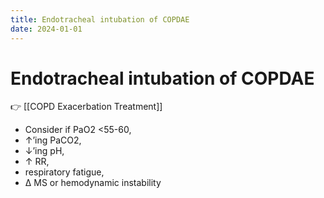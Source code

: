 ```yaml
---
title: Endotracheal intubation of COPDAE
date: 2024-01-01
---
```


# Endotracheal intubation of COPDAE

👉 [[COPD Exacerbation Treatment]]

- Consider if PaO2 <55-60,
- ↑’ing PaCO2,
- ↓’ing pH,
- ↑ RR,
- respiratory fatigue,
- Δ MS or hemodynamic instability
